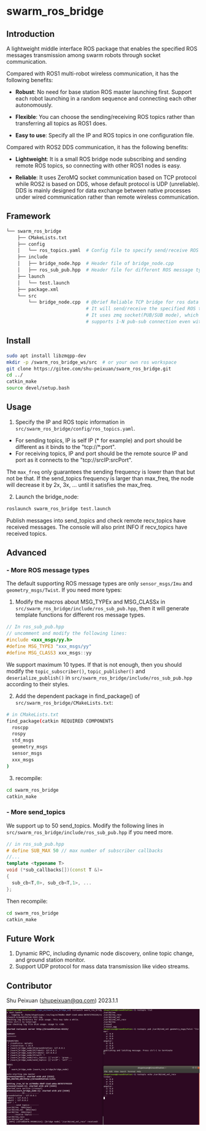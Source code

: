 # swarm_ros_bridge

## Introduction

A lightweight middle interface ROS package that enables the specified ROS messages transmission among swarm robots through socket communication.

Compared with ROS1 multi-robot wireless communication, it has the following benefits:

-  **Robust**: No need for base station ROS master launching first. Support each robot launching in a random sequence and connecting each other autonomously.

-  **Flexible**:  You can choose the sending/receiving ROS topics rather than transferring all topics as ROS1 does.

-  **Easy to use**:  Specify all the IP and ROS topics in one configuration file.

Compared with ROS2 DDS communication, it has the following benefits:

-  **Lightweight**: It is a small ROS bridge node subscribing and sending remote ROS topics, so connecting with other ROS1 nodes is easy.

-  **Reliable**: It uses ZeroMQ socket communication based on TCP protocol while ROS2 is based on DDS, whose default protocol is UDP (unreliable). DDS is mainly designed for data exchange between native processes under wired communication rather than remote wireless communication.


## Framework

```bash
└── swarm_ros_bridge
    ├── CMakeLists.txt
    ├── config
    │   └── ros_topics.yaml  # Config file to specify send/receive ROS topics
    ├── include
    │   ├── bridge_node.hpp  # Header file of bridge_node.cpp
    │   ├── ros_sub_pub.hpp  # Header file for different ROS message type.
    ├── launch
    │   └── test.launch
    ├── package.xml
    └── src
        └── bridge_node.cpp  # @brief Reliable TCP bridge for ros data transfer in unstable network.
                             # It will send/receive the specified ROS topics in ../config/ros_topics.yaml
                             # It uses zmq socket(PUB/SUB mode), which reconnects others autonomously and
                             # supports 1-N pub-sub connection even with TCP protocol.
```


## Install

```bash
sudo apt install libzmqpp-dev
mkdir -p /swarm_ros_bridge_ws/src  # or your own ros workspace
git clone https://gitee.com/shu-peixuan/swarm_ros_bridge.git
cd ../
catkin_make
source devel/setup.bash
```


## Usage

1. Specify the IP and ROS topic information in `src/swarm_ros_bridge/config/ros_topics.yaml`. 

- For sending topics, IP is self IP (* for example) and port should be different as it binds to the "tcp://*:port". 
- For receiving topics, IP and port should be the remote source IP and port as it connects to the "tcp://srcIP:srcPort".

The `max_freq` only guarantees the sending frequency is lower than that but not be that. If the send_topics frequency is larger than max_freq, the node will decrease it by 2x, 3x, ... until it satisfies the max_freq.

2. Launch the bridge_node:

```bash
roslaunch swarm_ros_bridge test.launch
```

Publish messages into send_topics and check remote recv_topics have received messages. The console will also print INFO if recv_topics have received topics.


## Advanced

### - More ROS message types

The default supporting ROS message types are only `sensor_msgs/Imu` and `geometry_msgs/Twist`. If you need more types:

1. Modify the macros about MSG_TYPEx and MSG_CLASSx in `src/swarm_ros_bridge/include/ros_sub_pub.hpp`, then it will generate template functions for different ros message types.  

```cpp
// In ros_sub_pub.hpp
// uncomment and modify the following lines:
#include <xxx_msgs/yy.h>
#define MSG_TYPE3 "xxx_msgs/yy"
#define MSG_CLASS3 xxx_msgs::yy
```

We support maximum 10 types. If that is not enough, then you should modify the `topic_subscriber()`, `topic_publisher()` and `deserialize_publish()` in `src/swarm_ros_bridge/include/ros_sub_pub.hpp` according to their styles.

2. Add the dependent package in find_package() of `src/swarm_ros_bridge/CMakeLists.txt`:

```sh
# in CMakeLists.txt
find_package(catkin REQUIRED COMPONENTS
  roscpp
  rospy
  std_msgs
  geometry_msgs
  sensor_msgs
  xxx_msgs
)
```

3. recompile:

```bash
cd swarm_ros_bridge
catkin_make
```

### - More send_topics

We support up to 50 send_topics. Modify the following lines in `src/swarm_ros_bridge/include/ros_sub_pub.hpp` if you need more.

```cpp
// in ros_sub_pub.hpp
# define SUB_MAX 50 // max number of subscriber callbacks
//...
template <typename T>
void (*sub_callbacks[])(const T &)=
{
  sub_cb<T,0>, sub_cb<T,1>, ...
};

```

Then recompile:

```bash
cd swarm_ros_bridge
catkin_make
```

## Future Work

1.  Dynamic RPC, including dynamic node discovery, online topic change, and ground station monitor.
2.  Support UDP protocol for mass data transmission like video streams. 


## Contributor

Shu Peixuan (shupeixuan@qq.com) 2023.1.1

![img1](pictures/img1.png)
